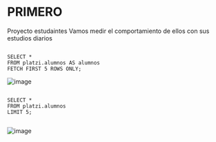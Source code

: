 # PRIMERO 

Proyecto estudaintes 
Vamos medir el comportamiento de ellos con sus estudios diarios


```

SELECT *
FROM platzi.alumnos AS alumnos
FETCH FIRST 5 ROWS ONLY;

```
![image](https://user-images.githubusercontent.com/72534486/224216209-29a7aa3e-fe2c-4947-9115-785ad18befc4.png)


```

SELECT *
FROM platzi.alumnos
LIMIT 5;


```

![image](https://user-images.githubusercontent.com/72534486/224216422-a324277c-fe08-4317-8326-19b29f303d9b.png)
